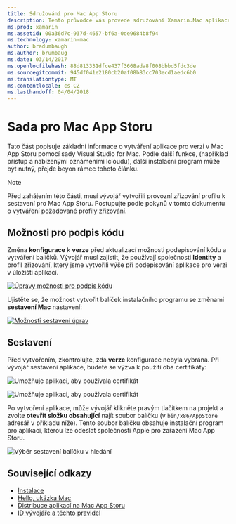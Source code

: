 ```yaml
---
title: Sdružování pro Mac App Storu
description: Tento průvodce vás provede sdružování Xamarin.Mac aplikace pro publikaci Mac App Storu.
ms.prod: xamarin
ms.assetid: 00a36d7c-937d-4657-bf6a-0de9684b8f94
ms.technology: xamarin-mac
author: bradumbaugh
ms.author: brumbaug
ms.date: 03/14/2017
ms.openlocfilehash: 88d813331dfce437f3668ada8f008bbbd5fdc3de
ms.sourcegitcommit: 945df041e2180cb20af08b83cc703ecd1aedc6b0
ms.translationtype: MT
ms.contentlocale: cs-CZ
ms.lasthandoff: 04/04/2018
---
```

# <a name="bundle-for-mac-app-store"></a>Sada pro Mac App Storu

Tato část popisuje základní informace o vytváření aplikace pro verzi v Mac App Storu pomocí sady Visual Studio for Mac. Podle další funkce, (například přístup a nabízenými oznámeními Icloudu), další instalační program může být nutný, přejde beyon rámec tohoto článku.

> [!NOTE]
> Před zahájením této části, musí vývojář vytvořili provozní zřizování profilu k sestavení pro Mac App Storu. Postupujte podle pokynů v tomto dokumentu o vytváření požadované profily zřizování.

## <a name="code-signing-options"></a>Možnosti pro podpis kódu

Změna **konfigurace** k **verze** před aktualizací možnosti podepisování kódu a vytváření balíčků. Vývojář musí zajistit, že používají společnosti **Identity** a profil zřizování, který jsme vytvořili výše při podepisování aplikace pro verzi v úložišti aplikací.

 [![Úpravy možnosti pro podpis kódu](bundling-images/config02.png "úpravy možnosti pro podpis kódu")](bundling-images/config02-large.png#lightbox)

Ujistěte se, že možnost vytvořit balíček instalačního programu se změnami **sestavení Mac** nastavení:

[![Možnosti sestavení úprav](bundling-images/config03.png "sestavení možnosti úprav")](bundling-images/config03-large.png#lightbox)

## <a name="build"></a>Sestavení

Před vytvořením, zkontrolujte, zda **verze** konfigurace nebyla vybrána. Při vývojář sestavení aplikace, budete se výzva k použití oba certifikáty:

 ![Umožňuje aplikaci, aby používala certifikát](bundling-images/image62.png "umožňuje aplikaci, aby používala certifikát")

 ![Umožňuje aplikaci, aby používala certifikát](bundling-images/image63.png "umožňuje aplikaci, aby používala certifikát")

Po vytvoření aplikace, může vývojář klikněte pravým tlačítkem na projekt a zvolte **otevřít složku obsahující** najít soubor balíčku (v `bin/x86/AppStore` adresář v příkladu níže).  Tento soubor balíčku obsahuje instalační program pro aplikaci, kterou lze odeslat společnosti Apple pro zařazení Mac App Storu.

 ![Výběr sestavení balíčku v hledání](bundling-images/image64.png "výběr balíčku sestavení v hledání")


## <a name="related-links"></a>Související odkazy

- [Instalace](/visualstudio/mac/installation/)
- [Hello, ukázka Mac](~/mac/get-started/hello-mac.md)
- [Distribuce aplikací na Mac App Storu](https://developer.apple.com/devcenter/mac/checklist/)
- [ID vývojáře a těchto pravidel](https://developer.apple.com/resources/developer-id/)
